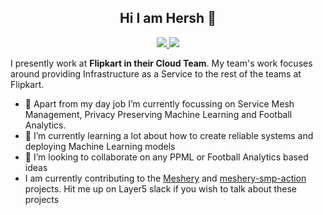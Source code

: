  <h2 align=center>
   Hi I am Hersh 👋
</h2>

<p align=center> 
  <a href="https://www.linkedin.com/in/hersh-dhillon/"> <img src=https://img.shields.io/badge/LinkedIn-0077B5?style=for-the-badge&logo=linkedin&logoColor=white> </a>
  <a href="https://twitter.com/DhillonHersh"> <img src=https://img.shields.io/badge/Twitter-1DA1F2?style=for-the-badge&logo=twitter&logoColor=white> </a>
</p>

I presently work at **Flipkart in their Cloud Team**. My team's work focuses around providing Infrastructure as a Service to the rest of the teams at Flipkart.

- 🔭 Apart from my day job I’m currently focussing on Service Mesh Management, Privacy Preserving Machine Learning and Football Analytics.
- 🌱 I’m currently learning a lot about how to create reliable systems and deploying Machine Learning models
- 👯 I’m looking to collaborate on any PPML or Football Analytics based ideas
- I am currently contributing to the [Meshery](https://github.com/meshery/meshery) and [meshery-smp-action](https://github.com/layer5io/meshery-smp-action) projects. Hit me up on Layer5 slack if you wish to talk about these projects

<!--
**hershd23/hershd23** is a ✨ _special_ ✨ repository because its `README.md` (this file) appears on your GitHub profile.

Here are some ideas to get you started:

- 🔭 I’m currently working on ...
- 🌱 I’m currently learning ...
- 👯 I’m looking to collaborate on ...
- 🤔 I’m looking for help with ...
- 💬 Ask me about ...
- 📫 How to reach me: ...
- 😄 Pronouns: ...
- ⚡ Fun fact: ...
-->
